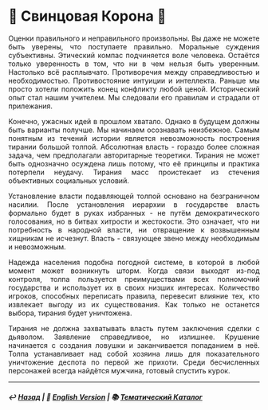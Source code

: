# 👑 Свинцовая Корона 👑
<p align="justify">Оценки правильного и неправильного произвольны. Вы даже не можете быть уверены, что поступаете правильно. Моральные суждения субъективны. Этический компас подчиняется воле человека. Остаётся только уверенность в том, что ни в чем нельзя быть уверенным. Настолько всё расплывчато. Противоречия между справедливостью и необходимостью. Противостояние интуиции и интеллекта. Раньше мы просто хотели положить конец конфликту любой ценой. Исторический опыт стал нашим учителем. Мы следовали его правилам и страдали от прилежания.</p>

<p align="justify">Конечно, ужасных идей в прошлом хватало. Однако в будущем должны быть варианты получше. Мы начинаем осознавать неизбежное. Самым понятным из течений истории является невозможность построения тирании большой толпой. Абсолютная власть - гораздо более сложная задача, чем предполагали авторитарные теоретики. Тирания не может быть однозначно осуждена лишь потому, что её принципы и практика потерпели неудачу. Тирания масс проистекает из стечения объективных социальных условий.</p>

<p align="justify">Установление власти подавляющей толпой основано на безграничном насилии. После установления иерархии в государстве власть формально будет в руках избранных - не путём демократического голосования, но в битвах хитрости и жестокости. Это означает, что ни потребность в народной власти, ни отвращение к возвышенным хищникам не исчезнут. Власть - связующее звено между необходимым и невозможным.</p>

<p align="justify">Надежда населения подобна погодной системе, в которой в любой момент может возникнуть шторм. Когда связи выходят из-под контроля, толпа пользуется преимуществами всех полномочий государства и использует их в своих низших интересах. Количество игроков, способных переписать правила, перевесит влияние тех, кто извлекает выгоду из их существования. Как только не останется выбора, тирания будет уничтожена.</p>

<p align="justify">Тирания не должна захватывать власть путем заключения сделки с дьяволом. Заявление справедливое, но излишнее. Крушение начинается с создания ловушки и заканчивается попаданием в неё. Толпа устанавливает над собой хозяина лишь для показательного уничтожение деспота по первой же прихоти. Среди бесчисленных персонажей всегда найдётся мужчина, готовый спустить курок.</p>

***

##### ↩️ [Назад](index-2.md) | 🗽 [English Version](leadcrown.md) | 📚 [Тематический Каталог](index_2t.md)
